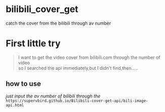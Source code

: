 # bilibili_cover_get
catch the cover from the bilibili through av number

# First little try


> I want to get the video cover from bilibili.com through the number of video  
     so I  searched the api immediately,but I didn't find,then.....


## how to use

*just input the av number of bilibili through the* `https://supervbird.github.io/Bilibili-cover-get-api/bili-image-api.html`
